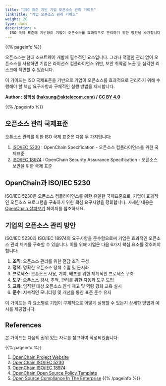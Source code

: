 ```yaml
---
title: "ISO 표준 기반 기업 오픈소스 관리 가이드"
linkTitle: "기업 오픈소스 관리 가이드"
weight: 20
type: docs
description: >
  ISO 국제 표준에 기반하여 기업이 오픈소스를 효과적으로 관리하기 위한 방안을 소개합니다. 
---
```


{{% pageinfo %}}

오픈소스는 현대 소프트웨어 개발에 필수적인 요소입니다. 그러나 적절한 관리 없이 오픈소스를 사용하면 기업은 라이선스 컴플라이언스 위반, 보안 취약점 노출 등 심각한 리스크에 직면할 수 있습니다. 

이 가이드는 ISO 국제표준을 기반으로 기업이 오픈소스를 효과적으로 관리하기 위해 수행해야 할 핵심 요구사항과 구체적인 실행 방법을 제시합니다.

**Author : 장학성 (haksung@sktelecom.com) / [CC BY 4.0](https://creativecommons.org/licenses/by/4.0/)**

{{% /pageinfo %}}

## 오픈소스 관리 국제표준

오픈소스 관리를 위한 ISO 국제 표준은 다음 두 가지입니다:

1. [ISO/IEC 5230](https://www.iso.org/standard/81039.html) : OpenChain Specification - 오픈소스 컴플라이언스를 위한 국제표준 
2. [ISO/IEC 18974](https://www.iso.org/standard/86450.html) : OpenChain Security Assurance Specification - 오픈소스 보안을 위한 국제 표준

## OpenChain과 ISO/IEC 5230 

ISO/IEC 5230은 오픈소스 컴플라이언스를 위한 유일한 국제표준으로, 기업이 효과적인 오픈소스 프로그램을 구축하기 위한 핵심 요구사항을 정의합니다. 자세한 내용은 [OpenChain 살펴보기](./0-openchain/) 페이지를 참조하세요.

## 기업의 오픈소스 관리 방안

ISO/IEC 5230과 ISO/IEC 18974의 요구사항을 준수함으로써 기업은 효과적인 오픈소스 관리 체계를 구축할 수 있습니다. 이를 위해 기업은 다음 6가지 핵심 요소를 갖추어야 합니다:

1. **조직**: 오픈소스 관리를 위한 전담 조직 구성
2. **정책**: 명확한 오픈소스 정책 수립 및 문서화
3. **프로세스**: 오픈소스 사용, 기여, 배포를 위한 체계적인 프로세스 구축
4. **도구**: 오픈소스 검사, 추적, 관리를 위한 자동화 도구 도입
5. **교육**: 임직원 대상 오픈소스 인식 제고 및 역량 강화 교육 실시
6. **준수**: 지속적인 모니터링 및 개선을 통한 표준 준수 유지

이 가이드는 각 요소별로 기업이 구체적으로 어떻게 실행할 수 있는지 상세한 방법과 예시를 제공합니다.

## References

본 가이드는 다음의 권위 있는 자료를 참고하여 작성되었습니다:

{{% pageinfo %}}
1. [OpenChain Project Website](https://www.openchainproject.org/)
2. [OpenChain ISO/IEC 5230](https://www.openchainproject.org/license-compliance)
3. [OpenChain ISO/IEC 18974](https://www.openchainproject.org/security-assurance)
4. [OpenChain Open Source Policy Template](https://www.openchainproject.org/news/2019/01/17/openchain-open-source-policy-template-now-available)
5. [Open Source Compliance In The Enterprise](https://www.linuxfoundation.org/compliance-and-security/2018/12/open-source-compliance-in-the-enterprise/)
{{% /pageinfo %}}